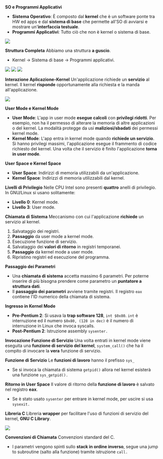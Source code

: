 **SO e Programmi Applicativi**
- **Sistema Operativo**: È composto dal **kernel** che è un software ponte tra HW ed apps e dal **sistema di base** che permette all'SO di avviarsi e mostrare un'**interfaccia testuale**.
- **Programmi Applicativi**: Tutto ciò che non è kernel o sistema di base.

![](SO.png)

**Struttura Completa**
Abbiamo una struttura **a guscio**.
- Kernel -> Sistema di base -> Programmi applicativi.

![](Kernel.png)
![](Sistema-Base.png)
![](Programmi-Applicativi.png)

**Interazione Aplicazione-Kernel**
Un'applicazione richiede un **servizio** al kernel. Il kernel **risponde** opportunamente alla richiesta e la manda all'applicazione.

![](Kernel-User-Mode.png)

**User Mode e Kernel Mode**
- **User Mode**: L'app in user mode **esegue calcoli** con **privilegi ridotti**. Per esempio, non ha il permesso di alterare la memoria di altre applicazioni o del kernel. La modalità protegge da usi **maliziosi/sbadati** dei permessi kernel mode.
- **Kernel Mode**: L'app entra in kernel mode quando **richiede un servizio**. Si hanno privilegi massimi, l'applicazione esegue il frammento di codice richiesto del kernel. Una volta che il servizio è finito l'applicazione **torna in user mode**.

**User Space e Kernel Space**
- **User Space**: Indirizzi di memoria utilizzabili da un'applicazione.
- **Kernel Space**: Indirizzi di memoria utilizzabili dal kernel.

**Livelli di Privilegio**
Nelle CPU Intel sono presenti **quattro** anelli di privilegio. In GNU/Linux si usano solitamente:
- **Livello 0**: Kernel mode.
- **Livello 3**: User mode.

**Chiamata di Sistema**
Meccanismo con cui l'applicazione **richiede** un servizio al kernel.
1) Salvataggio dei registri.
2) **Passaggio** da user mode a kernel mode.
3) Esecuzione funzione di servizio.
4) Salvataggio dei **valori di ritorno** in registri temporanei.
5) **Passaggio** da kernel mode a user mode.
6) Ripristino registri ed esecuzione del programma.

**Passaggio dei Parametri**
- Una **chiamata di sistema** accetta massimo 6 parametri. Per poterne inserire di più bisogna prendere come parametro un **puntatore a struttura dati**.
- Il **passaggio dei parametri** avviene tramite registri. Il registro `eax` contiene l'ID numerico della chiamata di sistema.

**Ingresso in Kernel Mode**
- **Pre-Pentium 2**: Si usava la **trap software 128**, `int $0x80`. `int` è interruzione ed il numero `$0x80, (128 in dec)` è il numero di interruzione in Linux che invoca syscalls.
- **Post-Pentium 2**: Istruzione assembly `sysenter.`

**Invocazione Funzione di Servizio**
Una volta entrati in kernel mode viene eseguita una **funzione di servizio del kernel**, `system_call()` che ha il compito di invocare la **vera** funzione di servizio.

**Funzione di Servizio**
Le **funzioni di lavoro** hanno il prefisso `sys_`
- Se si invoca la chiamata di sistema `getpid()` allora nel kernel esisterà una funzione `sys_getpid().`

**Ritorno in User Space**
Il valore di ritorno della **funzione di lavoro** è salvato nel registro **eax**. 
- Se è stato usato `sysenter` per entrare in kernel mode, per uscire si usa `sysexit.`

**Libreria C**
Libreria **wrapper** per facilitare l'uso di funzioni di servizio del kernel, **GNU C Library**.

![](Wrapper-C.png)

**Convenzioni di Chiamata**
Convenzioni standard del C.
- I parametri vengono spinti sullo **stack in ordine inverso**, segue una jump to subroutine (salto alla funzione) tramite istruzione `call.`